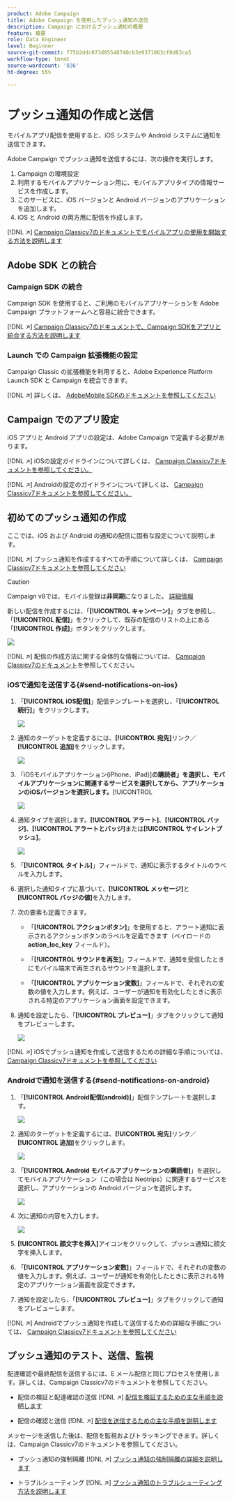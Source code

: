```yaml
---
product: Adobe Campaign
title: Adobe Campaign を使用したプッシュ通知の送信
description: Campaign におけるプッシュ通知の概要
feature: 概要
role: Data Engineer
level: Beginner
source-git-commit: f75b2ddc073d05548740cb3e9371063cf0d83ca5
workflow-type: tm+mt
source-wordcount: '836'
ht-degree: 55%

---
```


# プッシュ通知の作成と送信

モバイルアプリ配信を使用すると、iOS システムや Android システムに通知を送信できます。

Adobe Campaign でプッシュ通知を送信するには、次の操作を実行します。

1. Campaign の環境設定
1. 利用するモバイルアプリケーション用に、モバイルアプリタイプの情報サービスを作成します。
1. このサービスに、iOS バージョンと Android バージョンのアプリケーションを追加します。
1. iOS と Android の両方用に配信を作成します。

[!DNL :arrow_upper_right:]  [Campaign Classicv7のドキュメントでモバイルアプリの使用を開始する方法を説明します](https://experienceleague.adobe.com/docs/campaign-classic/using/sending-messages/sending-push-notifications/about-mobile-app-channel.html?lang=ja)

## Adobe SDK との統合

### Campaign SDK の統合

Campaign SDK を使用すると、ご利用のモバイルアプリケーションを Adobe Campaign プラットフォームへと容易に統合できます。

[!DNL :arrow_upper_right:]  [Campaign Classicv7のドキュメントで、Campaign SDKをアプリと統合する方法を説明します](https://experienceleague.adobe.com/docs/campaign-classic/using/sending-messages/sending-push-notifications/integrating-campaign-sdk-into-the-mobile-application.html?lang=ja#loading-campaign-sdk)

### Launch での Campaign 拡張機能の設定

Campaign Classic の拡張機能を利用すると、Adobe Experience Platform Launch SDK と Campaign を統合できます。

[!DNL :arrow_upper_right:] 詳しくは、 [AdobeMobile SDKのドキュメントを参照してください](https://aep-sdks.gitbook.io/docs/using-mobile-extensions/adobe-campaignclassic)

## Campaign でのアプリ設定

iOS アプリと Android アプリの設定は、Adobe Campaign で定義する必要があります。

[!DNL :arrow_upper_right:] iOSの設定ガイドラインについて詳しくは、 [Campaign Classicv7ドキュメントを参照してください。](https://experienceleague.adobe.com/docs/campaign-classic/using/sending-messages/sending-push-notifications/configure-the-mobile-app/configuring-the-mobile-application.html?lang=ja#sending-messages)

[!DNL :arrow_upper_right:] Androidの設定のガイドラインについて詳しくは、 [Campaign Classicv7ドキュメントを参照してください。](https://experienceleague.adobe.com/docs/campaign-classic/using/sending-messages/sending-push-notifications/configure-the-mobile-app/configuring-the-mobile-application-android.html?lang=ja#sending-messages)

## 初めてのプッシュ通知の作成

ここでは、iOS および Android の通知の配信に固有な設定について説明します。

[!DNL :arrow_upper_right:] プッシュ通知を作成するすべての手順について詳しくは、 [Campaign Classicv7ドキュメントを参照してください](https://experienceleague.adobe.com/docs/campaign-classic/using/sending-messages/sending-push-notifications/creating-notifications.html?lang=ja)

>[!CAUTION]
>
>Campaign v8では、モバイル登録は&#x200B;**非同期**&#x200B;になりました。 [詳細情報](../dev/staging.md)

新しい配信を作成するには、「**[!UICONTROL キャンペーン]**」タブを参照し、「**[!UICONTROL 配信]**」をクリックして、既存の配信のリストの上にある「**[!UICONTROL 作成]**」ボタンをクリックします。

![](assets/delivery_step_1.png)

[!DNL :arrow_upper_right:] 配信の作成方法に関する全体的な情報については、 [Campaign Classicv7のドキュメント](https://experienceleague.adobe.com/docs/campaign-classic/using/sending-messages/key-steps-when-creating-a-delivery/steps-about-delivery-creation-steps.html?lang=ja#sending-messages)を参照してください。

### iOSで通知を送信する{#send-notifications-on-ios}

1. 「**[!UICONTROL iOS配信]**」配信テンプレートを選択し、「**[!UICONTROL 続行]**」をクリックします。

   ![](assets/push-template-ios.png)

1. 通知のターゲットを定義するには、**[!UICONTROL 宛先]**&#x200B;リンク／**[!UICONTROL 追加]**&#x200B;をクリックします。

   ![](assets/push-ios-select-target.png)

1. 「iOSモバイルアプリケーション(iPhone、iPad)]**の購読者」を選択し、モバイルアプリケーションに関連するサービスを選択してから、アプリケーションのiOSバージョンを選択します。**[!UICONTROL 

   ![](assets/push-ios-subscribers.png)

1. 通知タイプを選択します。**[!UICONTROL アラート]**、**[!UICONTROL バッジ]**、**[!UICONTROL アラートとバッジ]**&#x200B;または&#x200B;**[!UICONTROL サイレントプッシュ]**。

   ![](assets/push-ios-alert.png)

1. 「**[!UICONTROL タイトル]**」フィールドで、通知に表示するタイトルのラベルを入力します。

1. 選択した通知タイプに基づいて、**[!UICONTROL メッセージ]**&#x200B;と&#x200B;**[!UICONTROL バッジの値]**&#x200B;を入力します。

1. 次の要素も定義できます。

   * 「**[!UICONTROL アクションボタン]**」を使用すると、アラート通知に表示されるアクションボタンのラベルを定義できます（ペイロードの **action_loc_key** フィールド）。

   * 「**[!UICONTROL サウンドを再生]**」フィールドで、通知を受信したときにモバイル端末で再生されるサウンドを選択します。

   * 「**[!UICONTROL アプリケーション変数]**」フィールドで、それぞれの変数の値を入力します。例えば、ユーザーが通知を有効化したときに表示される特定のアプリケーション画面を設定できます。

1. 通知を設定したら、「**[!UICONTROL プレビュー]**」タブをクリックして通知をプレビューします。

   ![](assets/push-ios-preview.png)

[!DNL :arrow_upper_right:] iOSでプッシュ通知を作成して送信するための詳細な手順については、 [Campaign Classicv7ドキュメントを参照してください](https://experienceleague.adobe.com/docs/campaign-classic/using/sending-messages/sending-push-notifications/creating-notifications.html?lang=ja#sending-notifications-on-ios)

### Androidで通知を送信する{#send-notifications-on-android}

1. 「**[!UICONTROL Android配信(android)]**」配信テンプレートを選択します。

   ![](assets/push-template-android.png)

1. 通知のターゲットを定義するには、**[!UICONTROL 宛先]**&#x200B;リンク／**[!UICONTROL 追加]**&#x200B;をクリックします。

   ![](assets/push-android-select-target.png)

1. 「**[!UICONTROL Android モバイルアプリケーションの購読者]**」を選択してモバイルアプリケーション（この場合は Neotrips）に関連するサービスを選択し、アプリケーションの Android バージョンを選択します。

   ![](assets/push-ios-subscribers.png)

1. 次に通知の内容を入力します。

   ![](assets/push-android-content.png)

1. **[!UICONTROL 顔文字を挿入]**&#x200B;アイコンをクリックして、プッシュ通知に顔文字を挿入します。

1. 「**[!UICONTROL アプリケーション変数]**」フィールドで、それぞれの変数の値を入力します。例えば、ユーザーが通知を有効化したときに表示される特定のアプリケーション画面を設定できます。

1. 通知を設定したら、「**[!UICONTROL プレビュー]**」タブをクリックして通知をプレビューします。

   <!--![](assets/push-android-preview.png)-->

[!DNL :arrow_upper_right:] Androidでプッシュ通知を作成して送信するための詳細な手順については、  [Campaign Classicv7ドキュメントを参照してください](https://experienceleague.adobe.com/docs/campaign-classic/using/sending-messages/sending-push-notifications/creating-notifications.html?lang=en#sending-notifications-on-android)

## プッシュ通知のテスト、送信、監視

配達確認や最終配信を送信するには、E メール配信と同じプロセスを使用します。詳しくは、Campaign Classicv7のドキュメントを参照してください。

* 配信の検証と配達確認の送信
   [!DNL :arrow_upper_right:] [配信を検証するための主な手順を説明します](https://experienceleague.adobe.com/docs/campaign-classic/using/sending-messages/key-steps-when-creating-a-delivery/steps-validating-the-delivery.html?lang=ja)

* 配信の確認と送信
   [!DNL :arrow_upper_right:] [配信を送信するための主な手順を説明します](https://experienceleague.adobe.com/docs/campaign-classic/using/sending-messages/key-steps-when-creating-a-delivery/steps-sending-the-delivery.html?lang=en)

メッセージを送信した後は、配信を監視およびトラッキングできます。詳しくは、Campaign Classicv7のドキュメントを参照してください。

* プッシュ通知の強制隔離
   [!DNL :arrow_upper_right:] [プッシュ通知の強制隔離の詳細を説明します](https://experienceleague.adobe.com/docs/campaign-classic/using/sending-messages/monitoring-deliveries/understanding-quarantine-management.html?lang=en#push-notification-quarantines)

* トラブルシューティング
   [!DNL :arrow_upper_right:] [プッシュ通知のトラブルシューティング方法を説明します](https://experienceleague.adobe.com/docs/campaign-classic/using/sending-messages/sending-push-notifications/troubleshooting.html?lang=en)